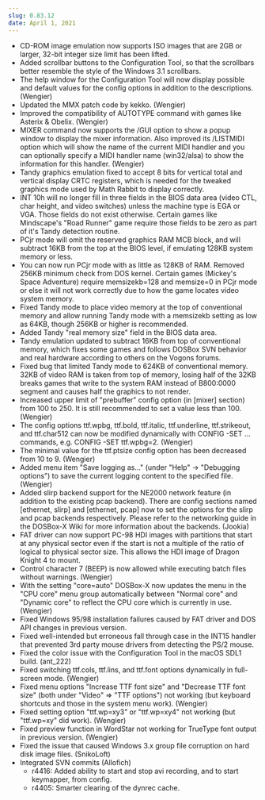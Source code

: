 ```yaml
---
slug: 0.83.12
date: April 1, 2021
---
```


*   CD-ROM image emulation now supports ISO images
    that are 2GB or larger, 32-bit integer size limit
    has been lifted.
*   Added scrollbar buttons to the Configuration Tool,
    so that the scrollbars better resemble the style of
    the Windows 3.1 scrollbars.
*   The help window for the Configuration Tool will now
    display possible and default values for the config
    options in addition to the descriptions. (Wengier)
*   Updated the MMX patch code by kekko. (Wengier)
*   Improved the compatibility of AUTOTYPE command with
    games like Asterix & Obelix. (Wengier)
*   MIXER command now supports the /GUI option to show
    a popup window to display the mixer information.
    Also improved its /LISTMIDI option which will show
    the name of the current MIDI handler and you can
    optionally specify a MIDI handler name (win32/alsa)
    to show the information for this handler. (Wengier)
*   Tandy graphics emulation fixed to accept 8 bits
    for vertical total and vertical display CRTC
    registers, which is needed for the tweaked
    graphics mode used by Math Rabbit to display
    correctly.
*   INT 10h will no longer fill in three fields in
    the BIOS data area (video CTL, char height, and
    video switches) unless the machine type is
    EGA or VGA. Those fields do not exist otherwise.
    Certain games like Mindscape's "Road Runner" game
    require those fields to be zero as part of it's
    Tandy detection routine.
*   PCjr mode will omit the reserved graphics RAM
    MCB block, and will subtract 16KB from the top
    at the BIOS level, if emulating 128KB system
    memory or less.
*   You can now run PCjr mode with as little as
    128KB of RAM. Removed 256KB minimum check from
    DOS kernel. Certain games (Mickey's Space
    Adventure) require memsizekb=128 and memsize=0
    in PCjr mode or else it will not work correctly
    due to how the game locates video system memory.
*   Fixed Tandy mode to place video memory at the
    top of conventional memory and allow running
    Tandy mode with a memsizekb setting as low as
    64KB, though 256KB or higher is recommended.
*   Added Tandy "real memory size" field in the
    BIOS data area.
*   Tandy emulation updated to subtract 16KB from
    top of conventional memory, which fixes some
    games and follows DOSBox SVN behavior and real
    hardware according to others on the Vogons forums.
*   Fixed bug that limited Tandy mode to 624KB of
    conventional memory. 32KB of video RAM is taken
    from top of memory, losing half of the 32KB
    breaks games that write to the system RAM instead
    of B800:0000 segment and causes half the graphics
    to not render.
*   Increased upper limit of "prebuffer" config option
    (in [mixer] section) from 100 to 250. It is still
    recommended to set a value less than 100. (Wengier)
*   The config options ttf.wpbg, ttf.bold, ttf.italic,
    ttf.underline, ttf.strikeout, and ttf.char512 can
    now be modified dynamically with CONFIG -SET ...
    commands, e.g. CONFIG -SET ttf.wpbg=2. (Wengier)
*   The minimal value for the ttf.ptsize config option
    has been decreased from 10 to 9. (Wengier)
*   Added menu item "Save logging as..." (under "Help"
    -> "Debugging options") to save the current logging
    content to the specified file. (Wengier)
*   Added slirp backend support for the NE2000 network
    feature (in addition to the existing pcap backend).
    There are config sections named [ethernet, slirp]
    and [ethernet, pcap] now to set the options for the
    slirp and pcap backends respectively. Please refer
    to the networking guide in the DOSBox-X Wiki for
    more information about the backends. (Jookia)
*   FAT driver can now support PC-98 HDI images with
    partitions that start at any physical sector even
    if the start is not a multiple of the ratio of
    logical to physical sector size. This allows the
    HDI image of Dragon Knight 4 to mount.
*   Control character 7 (BEEP) is now allowed while
    executing batch files without warnings. (Wengier)
*   With the setting "core=auto" DOSBox-X now updates
    the menu in the "CPU core" menu group automatically
    between "Normal core" and "Dynamic core" to reflect
    the CPU core which is currently in use. (Wengier)
*   Fixed Windows 95/98 installation failures caused by
    FAT driver and DOS API changes in previous version.
*   Fixed well-intended but erroneous fall through case
    in the INT15 handler that prevented 3rd party mouse
    drivers from detecting the PS/2 mouse.
*   Fixed the color issue with the Configuration Tool
    in the macOS SDL1 build. (ant_222)
*   Fixed switching ttf.cols, ttf.lins, and ttf.font
    options dynamically in full-screen mode. (Wengier)
*   Fixed menu options "Increase TTF font size" and
    "Decrease TTF font size" (both under "Video" =>
    "TTF options") not working (but keyboard shortcuts
    and those in the system menu work). (Wengier)
*   Fixed setting option "ttf.wp=xy3" or "ttf.wp=xy4"
    not working (but "ttf.wp=xy" did work). (Wengier)
*   Fixed preview function in WordStar not working for
    TrueType font output in previous version. (Wengier)
*   Fixed the issue that caused Windows 3.x group file
    corruption on hard disk image files. (SnikoLoft)
*   Integrated SVN commits (Allofich)
    - r4416: Added ability to start and stop avi
        recording, and to start keymapper, from config.
    - r4405: Smarter clearing of the dynrec cache.